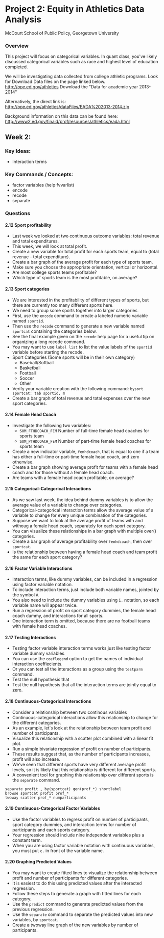 # Project 2: Equity in Athletics Data Analysis 
McCourt School of Public Policy, Georgetown University

### Overview
This project will focus on categorical variables.
In quant class, you've likely discussed categorical variables such as race and highest level of education completed.

We will be investigating data collected from college athletic programs. 
Look for Download Data files on the page linked below.
http://ope.ed.gov/athletics
Download the "Data for academic year 2013-2014"

Alternatively, the direct link is: 
http://ope.ed.gov/athletics/dataFiles/EADA%202013-2014.zip

Background information on this data can be found here:
http://www2.ed.gov/finaid/prof/resources/athletics/eada.html

## Week 2: 
### Key Ideas:

 - Interaction terms 

### Key Commands / Concepts:
 
 - factor variables (help fvvarlist)
 - encode
 - recode
 - separate

### Questions


#### 2.12 Sport profitability 
 - Last week we looked at two continuous outcome variables: total revenue and total expenditures.
 - This week, we will look at total profit.
 - Create a new variable for total profit for each sports team, equal to (total revenue - total expenditure).
 - Create a bar graph of the average profit for each type of sports team.
 - Make sure you choose the appropriate orientation, vertical or horizontal.
 - Are most college sports teams profitable?
 - Which type of sports team is the most profitable, on average?


#### 2.13 Sport categories 
 - We are interested in the profitability of different types of sports, but there are currently too many different sports here.
 - We need to group some sports together into larger categories.
 - First, use the `encode` command to create a labeled numeric variable named `sportid`.
 - Then use the `recode` command to generate a new variable named `sportcat` containing the categories below.
 - See the final example given on the `recode` help page for a useful tip on organizing a long recode command.
 - You may want to use `label list` to list the value labels of the `sportid` variable before starting the recode.
 - Sport Categories (Some sports will be in their own category)
   - Baseball/Softball
   - Basketball
   - Football
   - Soccer
   - Other
 - Verify your variable creation with the following command: `bysort sportcat: tab sportid, m` 
 - Create a bar graph of total revenue and total expenses over the new sport categories.

#### 2.14 Female Head Coach
 - Investigate the following two variables: 
   - `SUM_FTHDCOACH_FEM` Number of full-time female head coaches for sports team 
   - `SUM_PTHDCOACH_FEM` Number of part-time female head coaches for sports team 
 - Create a new indicator variable, `femhdcoach`, that is equal to one if a team has either a full-time or part-time female head coach, and zero otherwise.
 - Create a bar graph showing average profit for teams with a female head coach and for those without a female head coach.
 - Are teams with a female head coach profitable, on average?

#### 2.15 Categorical-Categorical Interactions 
 - As we saw last week, the idea behind dummy variables is to allow the average value of a variable to change over categories.
 - Categorical-categorical interaction terms allow the average value of a variable to change for every unique combination of the categories. 
 - Suppose we want to look at the average profit of teams with and withoug a female head coach, separately for each sport category. 
 - You can visualize these relationships in a bar graph with multiple over() categories.  
 - Create a bar graph of average profitability over `femhdcoach`, then over `sportcat`. 
 - Is the relationship between having a female head coach and team profit the same for each sport category? 

#### 2.16 Factor Variable Interactions
 - Interaction terms, like dummy variables, can be included in a regression using factor variable notation.  
 - To include interaction terms, just include both variable names, jointed by the symbol `#`.
 - You also need to include the dummy variables using `i.` notation, so each variable name will appear twice.
 - Run a regression of profit on sport category dummies, the female head coach dummy, and interactions for all sports.
 - One interaction term is omitted, because there are no football teams with female head coaches.
 
#### 2.17 Testing Interactions 
 - Testing factor variable interaction terms works just like testing factor variable dummy variables.
 - You can use the `coeflegend` option to get the names of individual interaction coeffiecients.
 - Or you can test all the interactions as a group using the `testparm` command.
 - Test the null hypothesis that 
 - Test the null hypothesis that all the interaction terms are jointly equal to zero.

#### 2.18 Continuous-Categorical Interactions
 - Consider a relationship between two continous variables 
 - Continuous-categorical interactions allow this relationship to change for the different categories.
 - As an example, let's look at the relationship between team profit and number of participants.
 - Visualize this relationship with a scatter plot combined with a linear fit plot.
 - Run a simple bivariate regression of profit on number of participants.
 - These results suggest that, as the number of participants increases, profit will also increase.
 - We've seen that different sports have very different average profit levels, so it is likely that this relationship is different for different sports.
 - A convenient tool for graphing this relationship over different sports is the `separate` command. 

```
separate profit , by(sportcat) gen(prof_*) shortlabel
browse sportcat profit prof_*
twoway scatter prof_* numparticipants
```
    
#### 2.19 Continuous-Categorical Factor Variables
 - Use the factor variables to regress profit on number of participants, sport category dummies, and interaction terms for number of participants and each sports category. 
 - Your regression should include nine independent variables plus a constant term.
 - When you are using factor variable notation with continuous variables, you must put `c.` in front of the variable name.

#### 2.20 Graphing Predicted Values 
 - You may want to create fitted lines to visualize the relationship between profit and number of participants for different categories.
 - It is easiest to do this using predicted values after the interacted regression. 
 - Follow these steps to generate a graph with fitted lines for each category.
 - Use the `predict` command to generate predicted values from the previous regression.
 - Use the `separate` command to separate the predicted values into new variables, by `sportcat`.
 - Create a twoway line graph of the new variables by number of participants. 


